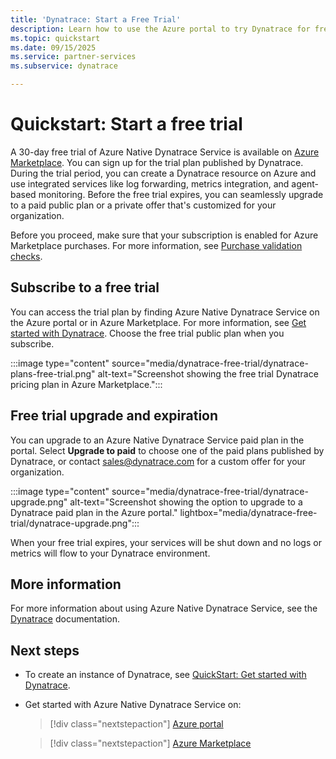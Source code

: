 ```yaml
---
title: 'Dynatrace: Start a Free Trial'
description: Learn how to use the Azure portal to try Dynatrace for free.
ms.topic: quickstart
ms.date: 09/15/2025
ms.service: partner-services
ms.subservice: dynatrace

---
```


# Quickstart: Start a free trial

A 30-day free trial of Azure Native Dynatrace Service is available on [Azure Marketplace](https://azuremarketplace.microsoft.com/marketplace/apps/dynatrace.dynatrace_portal_integration?tab=Overview). You can sign up for the trial plan published by Dynatrace. During the trial period, you can create a Dynatrace resource on Azure and use integrated services like log forwarding, metrics integration, and agent-based monitoring. Before the free trial expires, you can seamlessly upgrade to a paid public plan or a private offer that's customized for your organization.

Before you proceed, make sure that your subscription is enabled for Azure Marketplace purchases. For more information, see [Purchase validation checks](/marketplace/purchase-validation-checks).

## Subscribe to a free trial  

You can access the trial plan by finding Azure Native Dynatrace Service on the Azure portal or in Azure Marketplace. For more information, see [Get started with Dynatrace](dynatrace-create.md#find-offer). Choose the free trial public plan when you subscribe.

:::image type="content" source="media/dynatrace-free-trial/dynatrace-plans-free-trial.png" alt-text="Screenshot showing the free trial Dynatrace pricing plan in Azure Marketplace.":::

## Free trial upgrade and expiration

You can upgrade to an Azure Native Dynatrace Service paid plan in the portal. Select **Upgrade to paid** to choose one of the paid plans published by Dynatrace, or contact [sales@dynatrace.com](mailto:sales@dynatrace.com) for a custom offer for your organization.

:::image type="content" source="media/dynatrace-free-trial/dynatrace-upgrade.png" alt-text="Screenshot showing the option to upgrade to a Dynatrace paid plan in the Azure portal." lightbox="media/dynatrace-free-trial/dynatrace-upgrade.png":::

When your free trial expires, your services will be shut down and no logs or metrics will flow to your Dynatrace environment.

## More information

For more information about using Azure Native Dynatrace Service, see the [Dynatrace](https://dt-url.net/azurenativedynatraceservice) documentation.

## Next steps

- To create an instance of Dynatrace, see [QuickStart: Get started with Dynatrace](dynatrace-create.md).
- Get started with Azure Native Dynatrace Service on:

    > [!div class="nextstepaction"]
    > [Azure portal](https://portal.azure.com/#view/HubsExtension/BrowseResource/resourceType/Dynatrace.Observability%2Fmonitors)

    > [!div class="nextstepaction"]
    > [Azure Marketplace](https://azuremarketplace.microsoft.com/marketplace/apps/dynatrace.dynatrace_portal_integration?tab=Overview)
